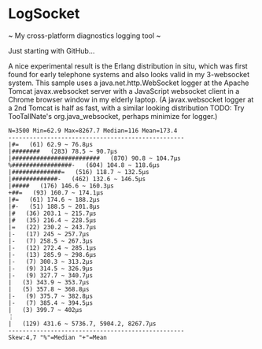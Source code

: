 # LogSocket
~ My cross-platform diagnostics logging tool ~

Just starting with GitHub...

A nice experimental result is the Erlang distribution in situ, which was first found for early telephone systems and also looks valid in my 3-websocket system. This sample uses a java.net.http.WebSocket logger at the Apache Tomcat javax.websocket server with a JavaScript websocket client in a Chrome browser window in my elderly laptop. (A javax.websocket logger at a 2nd Tomcat is half as fast, with a similar looking distribution TODO: Try TooTallNate's org.java_websocket, perhaps minimize for logger.)
```
N=3500 Min=62.9 Max=8267.7 Median=116 Mean=173.4
--------------------------------------------------
|#=   (61) 62.9 ~ 76.8μs
|########   (283) 78.5 ~ 90.7μs
|#########################   (870) 90.8 ~ 104.7μs
%#################-   (604) 104.8 ~ 118.6μs
|##############=   (516) 118.7 ~ 132.5μs
|#############-   (462) 132.6 ~ 146.5μs
|#####   (176) 146.6 ~ 160.3μs
+##=   (93) 160.7 ~ 174.1μs
|#=   (61) 174.6 ~ 188.2μs
|#-   (51) 188.5 ~ 201.8μs
|#   (36) 203.1 ~ 215.7μs
|#   (35) 216.4 ~ 228.5μs
|=   (22) 230.2 ~ 243.7μs
|-   (17) 245 ~ 257.7μs
|-   (7) 258.5 ~ 267.3μs
|-   (12) 272.4 ~ 285.1μs
|-   (13) 285.9 ~ 298.6μs
|-   (7) 300.3 ~ 313.2μs
|-   (9) 314.5 ~ 326.9μs
|-   (9) 327.7 ~ 340.7μs
|   (3) 343.9 ~ 353.7μs
|   (5) 357.8 ~ 368.8μs
|-   (9) 375.7 ~ 382.8μs
|-   (7) 385.4 ~ 394.5μs
|   (3) 399.7 ~ 402μs
⋮
|   (129) 431.6 ~ 5736.7, 5904.2, 8267.7μs
--------------------------------------------------
Skew:4,7 "%"=Median "+"=Mean 
```

